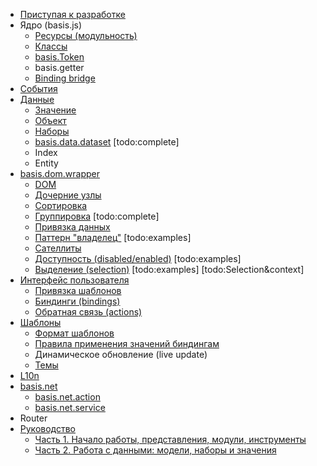 * [Приступая к разработке](get-started.md)
* Ядро (basis.js)
    * [Ресурсы (модульность)](resources.md)
    * [Классы](basis.Class.md)
    * [basis.Token](basis.Token.md)
    * basis.getter
    * [Binding bridge](bindingbridge.md)
* [События](basis.event.md)
* [Данные](basis.data.md)
    * [Значение](basis.data.Value.md)
    * [Объект](basis.data.Object.md)
    * [Наборы](basis.data.datasets.md)
    * [basis.data.dataset](basis.data.dataset.md) \[todo:complete]
    * Index
    * Entity
* [basis.dom.wrapper](basis.dom.wrapper.md)
    * [DOM](basis.dom.wrapper_dom.md)
    * [Дочерние узлы](basis.dom.wrapper_childNodes.md)
    * [Сортировка](basis.dom.wrapper_sorting.md)
    * [Группировка](basis.dom.wrapper_grouping.md) \[todo:complete]
    * [Привязка данных](basis.dom.wrapper_data.md)
    * [Паттерн "владелец"](basis.dom.wrapper_owner.md) \[todo:examples]
    * [Сателлиты](basis.dom.wrapper_satellite.md)
    * [Доступность (disabled/enabled)](basis.dom.wrapper_disabled.md) \[todo:examples]
    * [Выделение (selection)](basis.dom.wrapper_selection.md) \[todo:examples] \[todo:Selection&context]
* [Интерфейс пользователя](basis.ui.md)
    * [Привязка шаблонов](basis.ui_template.md)
    * [Биндинги (bindings)](basis.ui_bindings.md)
    * [Обратная связь (actions)](basis.ui_actions.md)
* [Шаблоны](basis.template.md)
    * [Формат шаблонов](basis.template_format.md)
    * [Правила применения значений биндингам](basis.template_bindings.md)
    * Динамическое обновление (live update)
    * [Темы](basis.template_theme.md)
* [L10n](basis.l10n.md)
* [basis.net](basis.net.md)
    * [basis.net.action](basis.net.action.md)
    * [basis.net.service](basis.net.service.md)
* Router
* [Руководство](tutorial/index.md)
    * [Часть 1. Начало работы, представления, модули, инструменты](tutorial/part1/index.md)
    * [Часть 2. Работа с данными: модели, наборы и значения](tutorial/part2/index.md)